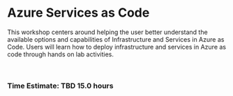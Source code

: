 Azure Services as Code
======================

This workshop centers around helping the user better understand the available
options and capabilities of Infrastructure and Services in Azure as Code. Users
will learn how to deploy infrastructure and services in Azure as code through
hands on lab activities.

 

### **Time Estimate:** TBD 15.0 hours
